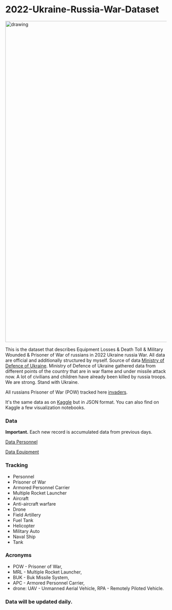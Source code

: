 # 2022-Ukraine-Russia-War-Dataset

<img src="https://github.com/PetroIvaniuk/2022-Ukraine-Russia-War-Dataset/blob/main/images/dataset_2022_war_ukraine_russia.png" alt="drawing" width="1000"/>

This is the dataset that describes Equipment Losses & Death Toll & Military Wounded & Prisoner of War of russians in 2022 Ukraine russia War.
All data are official and additionally structured by myself. Source of data [Ministry of Defence of Ukraine](https://www.mil.gov.ua/en/). 
Ministry of Defence of Ukraine gathered data from different points of the country that are in war flame and under missile attack now. 
A lot of civilians and children have already been killed by russia troops. We are strong. Stand with Ukraine.

All russians Prisoner of War (POW) tracked here [invaders](https://invaders-rf.com/).

It's the same data as on [Kaggle](https://www.kaggle.com/piterfm/2022-ukraine-russian-war) but in JSON format. 
You can also find on Kaggle a few visualization notebooks.

### Data
**Important.** Each new record is accumulated data from previous days.

[Data Personnel](https://github.com/PetroIvaniuk/2022-Ukraine-Russia-War-Dataset/blob/main/data/russia_losses_personnel.json)

[Data Equipment](https://github.com/PetroIvaniuk/2022-Ukraine-Russia-War-Dataset/blob/main/data/russia_losses_equipment.json)


### Tracking
- Personnel
- Prisoner of War
- Armored Personnel Carrier
- Multiple Rocket Launcher
- Aircraft               
- Anti-aircraft warfare
- Drone
- Field Artillery
- Fuel Tank
- Helicopter
- Military Auto
- Naval Ship
- Tank

### Acronyms
- POW - Prisoner of War,
- MRL - Multiple Rocket Launcher,
- BUK - Buk Missile System,
- APC  - Armored Personnel Carrier,
- drone: UAV - Unmanned Aerial Vehicle, RPA - Remotely Piloted Vehicle.

### Data will be updated daily. 
